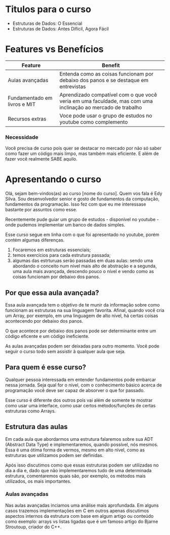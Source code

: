 # Titulos para o curso

- Estruturas de Dados: O Essencial
- Estruturas de Dados: Antes Difícil, Agora Fácil

# Features vs Benefícios

| Feature | Benefit |
| ------- | ------- |
| Aulas avançadas | Entenda como as coisas funcionam por debaixo dos panos e se destaque em entrevistas |
| Fundamentado em livros e MIT | Aprendizado compatível com o que você veria em uma faculdade, mas com uma inclinação ao mercado de trabalho |
| Recursos extras | Voce pode usar o grupo de estudos no youtube como complemento |

### Necessidade

Você precisa de curso pois quer se destacar no mercado por não só saber como fazer um código mais limpo, mas também mais
eficiente. E além de fazer você realmente SABE aquilo.

# Apresentando o curso

Olá, sejam bem-vindos(as) ao curso [nome do curso].
Quem vos fala é Edy Silva. Sou desenvolvedor senior e gosto de fundamentos da computação, fundamentos da programação.
Isso fez com que eu me interessase bastante por assuntos como esse.

Recentemente pude guiar um grupo de estudos - disponível no youtube - onde pudemos implementar um banco de dados
simples.

Esse curso segue em linha com o que foi apresentado no youtube, porém contém algumas diferenças.

1. Focaremos em estruturas essenciais;
2. temos exercícios para cada estrutura passada;
3. algumas das estrturuas serão passadas em duas aulas: sendo uma abordando o conceito num nível mais alto de abstração
   e a segunda, uma aula mais avançada, descendo pouco o nível e vendo como as coisas funcionam por debaixo dos panos.

## Por que essa aula avançada? 

Essa aula avançada tem o objetivo de te munir da informação sobre como funcionam as estruturas na sua linguagem
favorita. Afinal, quando você cria um Array, por exemplo, em uma linguagem de alto nível, há certas coisas acontecendo
por debaixo dos panos.

O que acontece por debaixo dos panos pode ser determinante entre um código eficente e um código ineficiente.

As aulas avançadas podem ser deixadas para outro momento. Você pode seguir o curso todo sem assistir à qualquer aula que seja.

## Para quem é esse curso?

Qualquer pessoa interessada em entender fundamentos pode embarcar nessa jornada. Seja qual for o nível, com
o conhecimento básico acerca de programação você deve ser capaz de absorver o que for passado.

Esse curso é diferente dos outros pois vai além de somente te mostrar como usar uma interface, como usar certos
métodos/funções de certas estruturas como Arrays.

## Estrutura das aulas

Em cada aula que abordarmos uma estrutura falaremos sobre sua ADT (Abstract Data Type) e implementaremos, quando
possível, nós mesmos. Essa é uma ótima forma de vermos, mesmo em alto nível, como as estruturas que utilizamos podem ser
definidas.

Após isso discutimos como que essas estruturas podem ser utilizadas no dia a dia e, dado que não implementaremos tudo de
uma determinada estrutura, comentaremos quais são, por exemplo, os métodos mais utilizados, os mais importantes.

### Aulas avançadas

Nas aulas avançadas inciamos uma análise mais aprofundada. Em alguns casos trazemos implementações em C em outros apenas
discutimos aspectos internos da estrutura com base em algum artigo ou conteúdo como exemplo: arrays vs listas ligadas
que é um famoso artigo do Bjarne Stroutoup, criador do C++.
